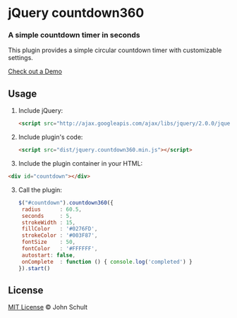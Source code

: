# jQuery countdown360

### A simple countdown timer in seconds

This plugin provides a simple circular countdown timer with customizable settings.

[Check out a Demo](http://jsfiddle.net/johnschult/gs3WY/)

## Usage

1. Include jQuery:

	```html
	<script src="http://ajax.googleapis.com/ajax/libs/jquery/2.0.0/jquery.min.js"></script>
	```

2. Include plugin's code:

	```html
	<script src="dist/jquery.countdown360.min.js"></script>
	```

3. Include the plugin container in your HTML:

  ```html
  <div id="countdown"></div>
  ```

3. Call the plugin:

	```javascript
   $("#countdown").countdown360({
   	 radius      : 60.5,
     seconds     : 5,
   	 strokeWidth : 15,
     fillColor   : '#0276FD',
     strokeColor : '#003F87',
     fontSize    : 50,
     fontColor   : '#FFFFFF',
     autostart: false,
     onComplete  : function () { console.log('completed') }
   }).start()
	```

## License

[MIT License](http://johnschult.mit-license.org/) © John Schult
